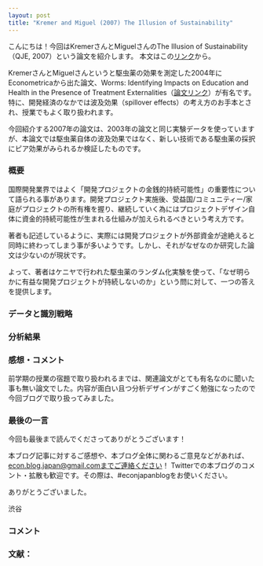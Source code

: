 ```yaml
---
layout: post
title: "Kremer and Miguel (2007) The Illusion of Sustainability"
---
```


こんにちは！今回はKremerさんとMiguelさんのThe Illusion of Sustainability（QJE, 2007）という論文を紹介します。
本文はこの[リンク](https://academic.oup.com/qje/article-abstract/122/3/1007/1879494)から。

KremerさんとMiguelさんというと駆虫薬の効果を測定した2004年にEconometricaから出た論文、Worms: Identifying Impacts on Education and Health in the Presence of Treatment Externalities（[論文リンク](https://onlinelibrary.wiley.com/doi/abs/10.1111/j.1468-0262.2004.00481.x?casa_token=Jd4ZQ_J-u68AAAAA:vGwBus4_g4T4BCw_NLOyr8timMZ4jTAJ1baGKyqvMPPuh5reCh5s5Xaacb6x-t2oHrEnulXF0to9eg)）が有名です。特に、開発経済のなかでは波及効果（spillover effects）の考え方のお手本とされ、授業でもよく取り扱われます。

今回紹介する2007年の論文は、2003年の論文と同じ実験データを使っていますが、本論文では駆虫薬自体の波及効果ではなく、新しい技術である駆虫薬の採択にピア効果がみられるか検証したものです。

### 概要
国際開発業界ではよく「開発プロジェクトの金銭的持続可能性」の重要性について語られる事があります。開発プロジェクト実施後、受益国/コミュニティー/家庭がプロジェクトの所有権を握り、継続していく為にはプロジェクトデザイン自体に資金的持続可能性が生まれる仕組みが加えられるべきという考え方です。

著者も記述しているように、実際には開発プロジェクトが外部資金が途絶えると同時に終わってしまう事が多いようです。しかし、それがなぜなのか研究した論文は少ないのが現状です。

よって、著者はケニヤで行われた駆虫薬のランダム化実験を使って、「なぜ明らかに有益な開発プロジェクトが持続しないのか」という問に対して、一つの答えを提供します。

### データと識別戦略


### 分析結果

### 感想・コメント
前学期の授業の宿題で取り扱われるまでは、関連論文がとても有名なのに聞いた事も無い論文でした。内容が面白い且つ分析デザインがすごく勉強になったので今回ブログで取り扱ってみました。


### 最後の一言

今回も最後まで読んでくださってありがとうございます！

本ブログ記事に対するご感想や、本ブログ全体に関わるご意見などがあれば、econ.blog.japan@gmail.comまでご連絡ください！
Twitterでの本ブログのコメント・拡散も歓迎です。その際は、#econjapanblogをお使いください。

ありがとうございました。

渋谷

### **コメント**


### **文献：**

